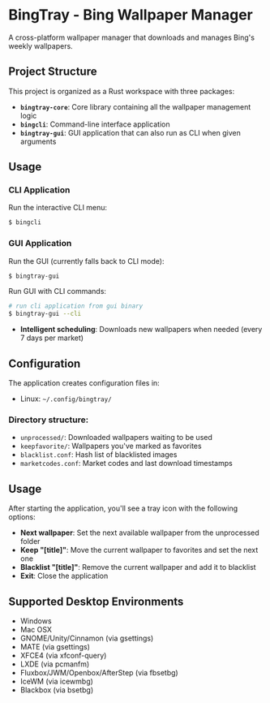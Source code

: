 # BingTray - Bing Wallpaper Manager

A cross-platform wallpaper manager that downloads and manages Bing's weekly wallpapers.

## Project Structure

This project is organized as a Rust workspace with three packages:

- **`bingtray-core`**: Core library containing all the wallpaper management logic
- **`bingcli`**: Command-line interface application  
- **`bingtray-gui`**: GUI application that can also run as CLI when given arguments

## Usage

### CLI Application

Run the interactive CLI menu:
```bash
$ bingcli
```

### GUI Application

Run the GUI (currently falls back to CLI mode):
```bash
$ bingtray-gui
```

Run GUI with CLI commands:
```bash
# run cli application from gui binary
$ bingtray-gui --cli
```

- **Intelligent scheduling**: Downloads new wallpapers when needed (every 7 days per market)

## Configuration

The application creates configuration files in:
- Linux: `~/.config/bingtray/`

### Directory structure:
- `unprocessed/`: Downloaded wallpapers waiting to be used
- `keepfavorite/`: Wallpapers you've marked as favorites
- `blacklist.conf`: Hash list of blacklisted images
- `marketcodes.conf`: Market codes and last download timestamps

## Usage

After starting the application, you'll see a tray icon with the following options:

- **Next wallpaper**: Set the next available wallpaper from the unprocessed folder
- **Keep "[title]"**: Move the current wallpaper to favorites and set the next one
- **Blacklist "[title]"**: Remove the current wallpaper and add it to blacklist
- **Exit**: Close the application

## Supported Desktop Environments

- Windows
- Mac OSX
- GNOME/Unity/Cinnamon (via gsettings)
- MATE (via gsettings)
- XFCE4 (via xfconf-query)
- LXDE (via pcmanfm)
- Fluxbox/JWM/Openbox/AfterStep (via fbsetbg)
- IceWM (via icewmbg)
- Blackbox (via bsetbg)
